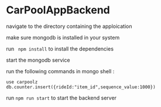 # CarPoolAppBackend

navigate to the directory containing the apploication

make sure mongodb is installed in your system

run ``` npm install``` to install the dependencies

start the mongodb service

run the following commands in mongo shell :
``` 
use carpoolz
db.counter.insert({rideId:"item_id",sequence_value:1000})
```

run ```npm run start``` to start the backend server
